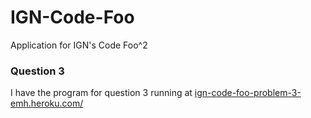 IGN-Code-Foo
============

Application for IGN's Code Foo^2

### Question 3

I have the program for question 3 running at [ign-code-foo-problem-3-emh.heroku.com/](http://ign-code-foo-problem-3-emh.heroku.com)


